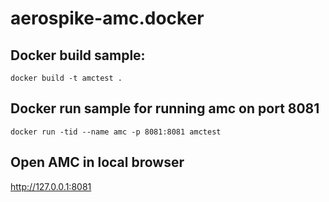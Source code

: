 # aerospike-amc.docker

## Docker build sample:
```
docker build -t amctest .
```

## Docker run sample for running amc on port 8081

```
docker run -tid --name amc -p 8081:8081 amctest
```

## Open AMC in local browser

http://127.0.0.1:8081
